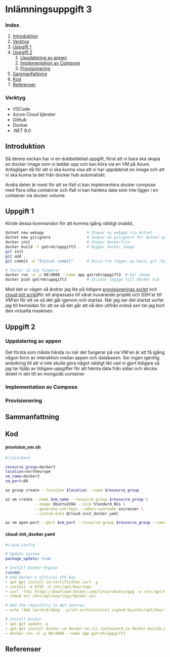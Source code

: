 # Inlämningsuppgift 3
### Index
1. [Introduktion](#introduktion)
2. [Verktyg](#verktyg)
3. [Uppgift 1](#uppgift-1)
4. [Uppgift 2](#uppgift-2)
    1. [Uppdatering av appen](#uppdatering-av-appen)
    2. [Implementation av Compose](#implementation-av-compose)
    3. [Provisionering](#provisionering)
5. [Sammanfattning](#sammanfattning)
6. [Kod](#kod)
7. [Referenser](#referenser)

### Verktyg
- VSCode
- Azure Cloud tjänster
- Github
- Docker
- .NET 8.0

## Introduktion
Så denna veckan har vi en dubbeldelad uppgift, först att vi bara ska skapa en docker image som vi laddar upp och kan köra via en VM på Azure. Antagligen då för att vi ska kunna visa att vi har uppdaterat en image och att vi ska kunna ta det från docker hub automatiskt.  

Andra delen är mest för att se ifall vi kan implementera docker compose med flera olika containrar och ifall vi kan hantera data som inte ligger i en container via docker volume.
## Uppgift 1
Körde dessa kommandon för att komma igång väldigt snabbt, 
```bash
dotnet new webapp                   # Skapar ny webapp via dotnet
dotnet new gitignore                # Skapar en gitignore for dotnet appar
docker init                         # Skapar Dockerfile.
docker build -t gatreh/uppgift3 .   # Bygger docker image
git init
git add .
git commit -m "Initial commit"      # Dessa tre lägger up basic git repo

# Testar så img fungerar
docker run -d -p 80:8080 --name app gatreh/uppgift3  # Kör image
docker push gatreh/uppgift3         # Skickar imgage till docker hub
```
Med det ur vägen så ändrar jag lite på tidigare [provisionerings script](#provision_vmsh) och [cloud-init script](#cloud-init_dockeryaml)för att anpassass till vårat nuvarande projekt och SSH'ar till  VM'en för att se så det går igenom och startas. När jag ser det startat surfar jag till hemsidan för att se så det går att nå den utifrån också sen tar jag bort den virtuella maskinen.

## Uppgift 2
### Uppdatering av appen
Det första som måste hända nu när det fungerar på via VM'en är att få igång någon form av interaktion mellan appen och databasen. Ser ingen igentlig anledning till att vi inte skulle göra något väldigt likt vad vi gjort tidigare så jag tar hjälp av tidigare uppgifter för att hämta data från sidan och skicka direkt in det till en mongodb container
### Implementation av Compose
### Provisionering 
## Sammanfattning
## Kod
#### provision_vm.sh
```bash
#!/bin/bash

resource_group=docker3
location=northeurope
vm_name=docker3
vm_port=80

az group create --location $location --name $resource_group

az vm create --name $vm_name --resource-group $resource_group \
             --image Ubuntu2204 --size Standard_B1s \
             --generate-ssh-keys --admin-username azureuser \
             --custom-data @cloud-init_docker.yaml

az vm open-port --port $vm_port --resource-group $resource_group --name $vm_name
```
#### cloud-init_docker.yaml
```yaml
#cloud-config

# Update system
package_update: true

# Install Docker Engine
runcmd:
# Add Docker's official GPG key
- apt-get install ca-certificates curl -y
- install -m 0755 -d /etc/apt/keyrings
- curl -fsSL https://download.docker.com/linux/ubuntu/gpg -o /etc/apt/keyrings/docker.asc
- chmod a+r /etc/apt/keyrings/docker.asc

# Add the repository to Apt sources
- echo "deb [arch=$(dpkg --print-architecture) signed-by=/etc/apt/keyrings/docker.asc] https://download.docker.com/linux/ubuntu $(. /etc/os-release && echo "$VERSION_CODENAME") stable" | tee /etc/apt/sources.list.d/docker.list > /dev/null

# Install Docker
- apt-get update -y
- apt-get install docker-ce docker-ce-cli containerd.io docker-buildx-plugin docker-compose-plugin -y
- docker run -d -p 80:8080 --name app gatreh/uppgift3
```
## Referenser